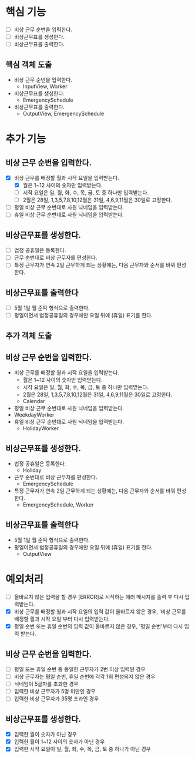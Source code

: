 # 핵심 기능
- [ ] 비상 근무 순번을 입력한다.
- [ ] 비상근무표를 생성한다.
- [ ] 비상근무표를 출력한다.

## 핵심 객체 도출
- 비상 근무 순번을 입력한다.
  - InputView, Worker
- 비상근무표를 생성한다.
  - EmergencySchedule
- 비상근무표를 출력한다.
  - OutputView, EmergencySchedule

# 추가 기능
## 비상 근무 순번을 입력한다.
- [x] 비상 근무를 배정할 월과 시작 요일을 입력받는다.
  - [x] 월은 1~12 사이의 숫자만 입력받는다.
  - [ ] 시작 요일은 일, 월, 화, 수, 목, 금, 토 중 하나만 입력받는다.
  - [ ] 2월은 28일, 1,3,5,7,8,10,12월은 31일, 4,6,9,11월은 30일로 고정한다.
- [ ] 평일 비상 근무 순번대로 사원 닉네임을 입력받는다.
- [ ] 휴일 비상 근무 순번대로 사원 닉네임을 입력받는다.
## 비상근무표를 생성한다.
- [ ] 법정 공휴일은 등록한다.
- [ ] 근무 순번대로 비상 근무자를 편성한다.
- [ ] 특정 근무자가 연속 2일 근무하게 되는 상황에는, 다음 근무자와 순서를 바꿔 편성한다.
## 비상근무표를 출력한다
- [ ] 5월 1일 월 준팍 형식으로 출력한다.
- [ ] 평일이면서 법정공휴일의 경우에만 요일 뒤에 (휴일) 표기를 한다.

## 추가 객체 도출
## 비상 근무 순번을 입력한다.
- 비상 근무를 배정할 월과 시작 요일을 입력받는다.
  - 월은 1~12 사이의 숫자만 입력받는다.
  - 시작 요일은 일, 월, 화, 수, 목, 금, 토 중 하나만 입력받는다.
  - 2월은 28일, 1,3,5,7,8,10,12월은 31일, 4,6,9,11월은 30일로 고정한다.
  - Calendar
- 평일 비상 근무 순번대로 사원 닉네임을 입력받는다.
 - WeekdayWorker
- 휴일 비상 근무 순번대로 사원 닉네임을 입력받는다.
  - HolidayWorker
## 비상근무표를 생성한다.
- 법정 공휴일은 등록한다.
  - Holiday
- 근무 순번대로 비상 근무자를 편성한다.
  - EmergencySchedule
- 특정 근무자가 연속 2일 근무하게 되는 상황에는, 다음 근무자와 순서를 바꿔 편성한다.
  - EmergencySchedule, Worker
## 비상근무표를 출력한다
- 5월 1일 월 준팍 형식으로 출력한다.
- 평일이면서 법정공휴일의 경우에만 요일 뒤에 (휴일) 표기를 한다.
  - OutputView

# 예외처리
- [ ] 올바르지 않은 입력을 할 경우 [ERROR]로 시작하는 에러 메시지를 출력 후 다시 입력받는다.
- [x] 비상 근무를 배정할 월과 시작 요일의 입력 값이 올바르지 않은 경우, '비상 근무를 배정할 월과 시작 요일'부터 다시 입력받는다.
- [x] 평일 순번 또는 휴일 순번의 입력 값이 올바르지 않은 경우, '평일 순번'부터 다시 입력 받는다.

## 비상 근무 순번을 입력한다.
- [ ] 평일 또는 휴일 순번 중 동일한 근무자가 2번 이상 입력된 경우
- [ ] 비상 근무자는 평일 순번, 휴일 순번에 각각 1회 편성되지 않은 경우
- [ ] 닉네임이 5글자를 초과한 경우
- [ ] 입력한 비상 근무자가 5명 미만인 경우
- [ ] 입력한 비상 근무자가 35명 초과인 경우
## 비상근무표를 생성한다.
- [x] 입력한 월이 숫자가 아닌 경우
- [x] 입력한 월이 1~12 사이의 숫자가 아닌 경우
- [x] 입력한 시작 요일이 일, 월, 화, 수, 목, 금, 토 중 하나가 아닌 경우